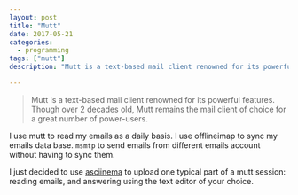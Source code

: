 ```yaml
---
layout: post
title: "Mutt"
date: 2017-05-21
categories:
  - programming
tags: ["mutt"]
description: "Mutt is a text-based mail client renowned for its powerful features. Though over 2 decades old, Mutt remains the mail client of choice for a great number of power-users"

---
```


> Mutt is a text-based mail client renowned for its powerful features. Though over 2 decades old, Mutt remains the mail client of choice for a great number of power-users. 

I use mutt to read my emails as a daily basis. I use offlineimap to sync my
emails data base. `msmtp` to send emails from different emails account without
having to sync them. 


I just decided to use [asciinema](https://asciinema.org/) to upload one typical
part of a mutt session: reading emails, and answering using the text editor of
your choice. 



<link rel="stylesheet" type="text/css" href="/assets/asciinema/asciinema-player.css" />
<asciinema-player src="/assets/img/asciinema/mutt-write.json" autoplay="1" theme="solarized-dark" cols="170" rows="40"></asciinema-player>
<script src="/assets/asciinema/asciinema-player.js"></script>

